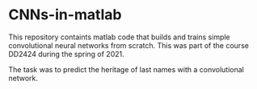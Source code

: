 # CNNs-in-matlab

This repository containts matlab code that builds and trains simple convolutional neural networks from scratch. This was part of the course DD2424 during the spring of 2021.

The task was to predict the heritage of last names with a convolutional network.
